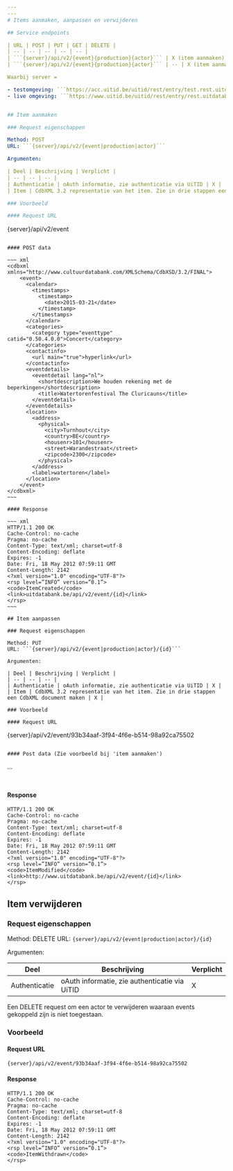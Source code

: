 ```yaml
---
---
# Items aanmaken, aanpassen en verwijderen

## Service endpoints

| URL | POST | PUT | GET | DELETE |
| -- | -- | -- | -- | -- |
| ```{server}/api/v2/{event}{production}{actor}``` | X (item aanmaken) | -- | X (item opzoeken) | -- |
| ```{server}/api/v2/{event}{production}{actor}``` | -- | X (item aanmaken) | X (item detail) | X (item verwijderen) |

Waarbij server =

- testomgeving: ```https://acc.uitid.be/uitid/rest/entry/test.rest.uitdatabank.be```
- live omgeving: ```https://www.uitid.be/uitid/rest/entry/rest.uitdatabank.be```


## Item aanmaken

### Request eigenschappen

Method: POST
URL: ```{server}/api/v2/{event|production|actor}```

Argumenten:

| Deel | Beschrijving | Verplicht |
| -- | -- | -- |
| Authenticatie | oAuth informatie, zie authenticatie via UiTID | X |
| Item | CdbXML 3.2 representatie van het item. Zie in drie stappen een CdbXML document maken | X |

### Voorbeeld

#### Request URL

```
{server}/api/v2/event
```

#### POST data

~~~ xml
<cdbxml xmlns="http://www.cultuurdatabank.com/XMLSchema/CdbXSD/3.2/FINAL">
    <event>
      <calendar>
        <timestamps>
          <timestamp>
            <date>2015-03-21</date>
          </timestamp>
        </timestamps>
      </calendar>
      <categories>
        <category type="eventtype" catid="0.50.4.0.0">Concert</category>
      </categories>
      <contactinfo>
        <url main="true">hyperlink</url>
      </contactinfo>
      <eventdetails>
        <eventdetail lang="nl">
          <shortdescription>We houden rekening met de beperkingen</shortdescription>
          <title>Watertorenfestival The Cluricauns</title>
        </eventdetail>
      </eventdetails>
      <location>
        <address>
          <physical>
            <city>Turnhout</city>
            <country>BE</country>
            <housenr>101</housenr>
            <street>Warandestraat</street>
            <zipcode>2300</zipcode>
          </physical>
        </address>
        <label>watertoren</label>
      </location>
    </event>
</cdbxml>
~~~

#### Response

~~~ xml
HTTP/1.1 200 OK
Cache-Control: no-cache
Pragma: no-cache
Content-Type: text/xml; charset=utf-8
Content-Encoding: deflate
Expires: -1
Date: Fri, 18 May 2012 07:59:11 GMT
Content-Length: 2142
<?xml version="1.0" encoding="UTF-8"?>
<rsp level=”INFO” version=”0.1”>
<code>ItemCreated</code>
<link>uitdatabank.be/api/v2/event/{id}</link>
</rsp>
~~~

## Item aanpassen

### Request eigenschappen

Method: PUT
URL: ```{server}/api/v2/{event|production|actor}/{id}```

Argumenten:

| Deel | Beschrijving | Verplicht |
| -- | -- | -- |
| Authenticatie | oAuth informatie, zie authenticatie via UiTID | X |
| Item | CdbXML 3.2 representatie van het item. Zie in drie stappen een CdbXML document maken | X |

### Voorbeeld

#### Request URL

```
{server}/api/v2/event/93b34aaf-3f94-4f6e-b514-98a92ca75502
```

#### Post data (Zie voorbeeld bij 'item aanmaken')

```
...
```


```

#### Response

```
HTTP/1.1 200 OK
Cache-Control: no-cache
Pragma: no-cache
Content-Type: text/xml; charset=utf-8
Content-Encoding: deflate
Expires: -1
Date: Fri, 18 May 2012 07:59:11 GMT
Content-Length: 2142
<?xml version="1.0" encoding="UTF-8"?>
<rsp level=”INFO” version=”0.1”>
<code>ItemModified</code>
<link>http://www.uitdatabank.be/api/v2/event/{id}</link>
</rsp>
```

## Item verwijderen

### Request eigenschappen

Method: DELETE
URL: ```{server}/api/v2/{event|production|actor}/{id}```

Argumenten:

| Deel | Beschrijving | Verplicht |
| -- | -- | -- |
| Authenticatie | oAuth informatie, zie authenticatie via UiTID | X |

Een DELETE request om een actor te verwijderen waaraan events gekoppeld zijn is niet toegestaan.

### Voorbeeld

#### Request URL

```
{server}/api/v2/event/93b34aaf-3f94-4f6e-b514-98a92ca75502
```

#### Response

```
HTTP/1.1 200 OK
Cache-Control: no-cache
Pragma: no-cache
Content-Type: text/xml; charset=utf-8
Content-Encoding: deflate
Expires: -1
Date: Fri, 18 May 2012 07:59:11 GMT
Content-Length: 2142
<?xml version="1.0" encoding="UTF-8"?>
<rsp level=”INFO” version=”0.1”>
<code>ItemWithdrawn</code>
</rsp>
```
